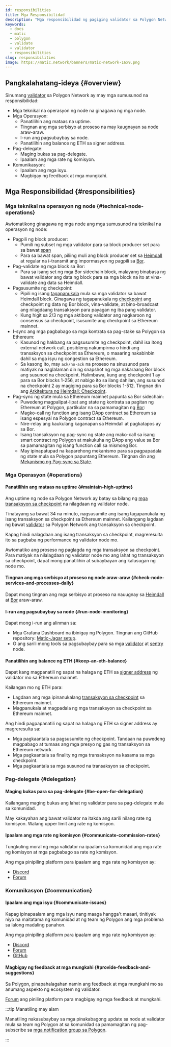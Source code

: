 ```yaml
---
id: responsibilities
title: Mga Responsibilidad
description: "Mga responsibilidad ng pagiging validator sa Polygon Network."
keywords:
  - docs
  - matic
  - polygon
  - validate
  - validator
  - responsibilities
slug: responsibilities
image: https://matic.network/banners/matic-network-16x9.png
---
```


## Pangkalahatang-ideya {#overview}

Sinumang [validator](/docs/maintain/glossary#validator) sa Polygon Network ay may mga sumusunod na responsibilidad:

* Mga teknikal na operasyon ng node na ginagawa ng mga node.
* Mga Operasyon:
  * Panatilihin ang mataas na uptime.
  * Tingnan ang mga serbisyo at proseso na may kaugnayan sa node araw-araw.
  * I-run ang pagsubaybay sa node.
  * Panatilihin ang balance ng ETH sa signer address.
* Pag-delegate:
  * Maging bukas sa pag-delegate.
  * Ipaalam ang mga rate ng komisyon.
* Komunikasyon:
  * Ipaalam ang mga isyu.
  * Magbigay ng feedback at mga mungkahi.

## Mga Responsibilidad {#responsibilities}

### Mga teknikal na operasyon ng node {#technical-node-operations}

Awtomatikong ginagawa ng mga node ang mga sumusunod na teknikal na operasyon ng node:

* Pagpili ng block producer:
  * Pumili ng subset ng mga validator para sa block producer set para sa bawat [span](../glossary#span)
  * Para sa bawat span, piliing muli ang block producer set sa [Heimdall](../glossary#heimdall) at regular na i-transmit ang impormasyon ng pagpili sa [Bor](../glossary#bor).
* Pag-validate ng mga block sa Bor:
  * Para sa isang set ng mga Bor sidechain block, malayang binabasa ng bawat validator ang data ng block para sa mga block na ito at vina-validate ang data sa Heimdall.
* Pagsusumite ng checkpoint:
  * Pipili ng isang [tagapanukala](../glossary#proposer) mula sa mga validator sa bawat Heimdall block. Ginagawa ng tagapanukala ng [checkpoint](../glossary#checkpoint-transaction) ang checkpoint ng data ng Bor block, vina-validate, at bino-broadcast ang nilagdaang transaksyon para payagan ng iba pang validator.
  * Kung higit sa 2/3 ng mga aktibong validator ang nagkaroon ng consensus sa checkpoint, isusumite ang checkpoint sa Ethereum mainnet.
* I-sync ang mga pagbabago sa mga kontrata sa pag-stake sa Polygon sa Ethereum:
  * Kasunod ng hakbang sa pagsusumite ng checkpoint, dahil isa itong external network call, posibleng nakumpirma o hindi ang transaksyon sa checkpoint sa Ethereum, o maaaring nakabinbin dahil sa mga isyu ng congestion sa Ethereum.
  * Sa kasong ito, may `ack/no-ack` na proseso na sinusunod para matiyak na naglalaman din ng snapshot ng mga nakaraang Bor block ang susunod na checkpoint. Halimbawa, kung ang checkpoint 1 ay para sa Bor blocks 1-256, at nabigo ito sa ilang dahilan, ang susunod na checkpoint 2 ay magiging para sa Bor blocks 1-512. Tingnan din ang [Arkitektura ng Heimdall: Checkpoint](../../pos/heimdall/checkpoint).
* Pag-sync ng state mula sa Ethereum mainnet papunta sa Bor sidechain:
  * Puwedeng magpalipat-lipat ang state ng kontrata sa pagitan ng Ethereum at Polygon, partikular na sa pamamagitan ng [Bor](../glossary#bor):
  * Magko-call ng function ang isang DApp contract sa Ethereum sa isang espesyal na Polygon contract sa Ethereum.
  * Nire-relay ang kaukulang kaganapan sa Heimdall at pagkatapos ay sa Bor.
  * Isang transaksyon ng pag-sync ng state ang mako-call sa isang smart contract ng Polygon at makukuha ng DApp ang value sa Bor sa pamamagitan ng isang function call sa mismong Bor.
  * May ipinapatupad na kaparehong mekanismo para sa pagpapadala ng state mula sa Polygon papuntang Ethereum. Tingnan din ang [Mekanismo ng Pag-sync sa State](../../pos/state-sync/state-sync).

### Mga Operasyon {#operations}

#### Panatilihin ang mataas na uptime {#maintain-high-uptime}

Ang uptime ng node sa Polygon Network ay batay sa bilang ng [mga transaksyon sa checkpoint](../glossary#checkpoint-transaction) na nilagdaan ng validator node.

Tinatayang sa bawat 34 na minuto, nagsusumite ang isang tagapanukala ng isang transaksyon sa checkpoint sa Ethereum mainnet. Kailangang lagdaan ng bawat [validator](../glossary#validator) sa Polygon Network ang transaksyon sa checkpoint.

Kapag hindi nalagdaan ang isang transaksyon sa checkpoint, magreresulta ito sa pagbaba ng performance ng validator node mo.

Awtomatiko ang proseso ng paglagda ng mga transaksyon sa checkpoint. Para matiyak na nilalagdaan ng validator node mo ang lahat ng transaksyon sa checkpoint, dapat mong panatilihin at subaybayan ang kalusugan ng node mo.

#### Tingnan ang mga serbisyo at proseso ng node araw-araw {#check-node-services-and-processes-daily}

Dapat mong tingnan ang mga serbisyo at proseso na nauugnay sa [Heimdall](../glossary#heimdall) at [Bor](../glossary#bor) araw-araw.

#### I-run ang pagsubaybay sa node {#run-node-monitoring}

Dapat mong i-run ang alinman sa:

* Mga Grafana Dashboard na ibinigay ng Polygon. Tingnan ang GitHub repository: [Matic-Jagar setup](https://github.com/vitwit/matic-jagar).
* O ang sarili mong tools sa pagsubaybay para sa mga [validator](../glossary#validator) at [sentry](../glossary#sentry) node.

#### Panatilihin ang balance ng ETH {#keep-an-eth-balance}

Dapat kang magpanatili ng sapat na halaga ng ETH sa [signer address](../glossary#signer-address) ng validator mo sa Ethereum mainnet.

Kailangan mo ng ETH para:

* Lagdaan ang mga ipinanukalang [transaksyon sa checkpoint](../glossary#checkpoint-transaction) sa Ethereum mainnet.
* Magpanukala at magpadala ng mga transaksyon sa checkpoint sa Ethereum mainnet.

Ang hindi pagpapanatili ng sapat na halaga ng ETH sa signer address ay magreresulta sa:

* Mga pagkaantala sa pagsusumite ng checkpoint. Tandaan na puwedeng magpabago at tumaas ang mga presyo ng gas ng transaksyon sa Ethereum network.
* Mga pagkaantala sa finality ng mga transaksyon na kasama sa mga checkpoint.
* Mga pagkaantala sa mga susunod na transaksyon sa checkpoint.

### Pag-delegate {#delegation}

#### Maging bukas para sa pag-delegate {#be-open-for-delegation}

Kailangang maging bukas ang lahat ng validator para sa pag-delegate mula sa komunidad.

May kakayahan ang bawat validator na itakda ang sarili nilang rate ng komisyon. Walang upper limit ang rate ng komisyon.

#### Ipaalam ang mga rate ng komisyon {#communicate-commission-rates}

Tungkuling moral ng mga validator na ipaalam sa komunidad ang mga rate ng komisyon at mga pagbabago sa rate ng komisyon.

Ang mga pinipiling platform para ipaalam ang mga rate ng komisyon ay:

* [Discord](https://discord.com/invite/0xPolygon)
* [Forum](https://forum.polygon.technology/)

### Komunikasyon {#communication}

#### Ipaalam ang mga isyu {#communicate-issues}

Kapag ipinapaalam ang mga isyu nang maaga hangga't maaari, tinitiyak niyo na maitatama ng komunidad at ng team ng Polygon ang mga problema sa lalong madaling panahon.

Ang mga pinipiling platform para ipaalam ang mga rate ng komisyon ay:

* [Discord](https://discord.com/invite/0xPolygon)
* [Forum](https://forum.polygon.technology/)
* [GitHub](https://github.com/maticnetwork)

#### Magbigay ng feedback at mga mungkahi {#provide-feedback-and-suggestions}

Sa Polygon, pinapahalagahan namin ang feedback at mga mungkahi mo sa anumang aspekto ng ecosystem ng validator.

[Forum](https://forum.polygon.technology/) ang piniling platform para magbigay ng mga feedback at mungkahi.

:::tip Manatiling may alam

Manatiling nakasubaybay sa mga pinakabagong update sa node at validator mula sa team ng Polygon
at sa komunidad sa pamamagitan ng pag-subscribe sa
[mga notification group sa Polygon](https://polygon.technology/notifications/).

:::
